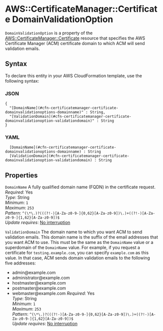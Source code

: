 # AWS::CertificateManager::Certificate DomainValidationOption<a name="aws-properties-certificatemanager-certificate-domainvalidationoption"></a>

 `DomainValidationOption` is a property of the [AWS::CertificateManager::Certificate](https://docs.aws.amazon.com/AWSCloudFormation/latest/UserGuide/aws-resource-certificatemanager-certificate.html) resource that specifies the AWS Certificate Manager \(ACM\) certificate domain to which ACM will send validation emails\.

## Syntax<a name="aws-properties-certificatemanager-certificate-domainvalidationoption-syntax"></a>

To declare this entity in your AWS CloudFormation template, use the following syntax:

### JSON<a name="aws-properties-certificatemanager-certificate-domainvalidationoption-syntax.json"></a>

```
{
  "[DomainName](#cfn-certificatemanager-certificate-domainvalidationoptions-domainname)" : String,
  "[ValidationDomain](#cfn-certificatemanager-certificate-domainvalidationoption-validationdomain)" : String
}
```

### YAML<a name="aws-properties-certificatemanager-certificate-domainvalidationoption-syntax.yaml"></a>

```
﻿  [DomainName](#cfn-certificatemanager-certificate-domainvalidationoptions-domainname) : String
﻿  [ValidationDomain](#cfn-certificatemanager-certificate-domainvalidationoption-validationdomain) : String
```

## Properties<a name="aws-properties-certificatemanager-certificate-domainvalidationoption-properties"></a>

`DomainName`  <a name="cfn-certificatemanager-certificate-domainvalidationoptions-domainname"></a>
A fully qualified domain name \(FQDN\) in the certificate request\.  
*Required*: Yes  
*Type*: String  
*Minimum*: `1`  
*Maximum*: `253`  
*Pattern*: `^(\*\.)?(((?!-)[A-Za-z0-9-]{0,62}[A-Za-z0-9])\.)+((?!-)[A-Za-z0-9-]{1,62}[A-Za-z0-9])$`  
*Update requires*: [No interruption](https://docs.aws.amazon.com/AWSCloudFormation/latest/UserGuide/using-cfn-updating-stacks-update-behaviors.html#update-no-interrupt)

`ValidationDomain`  <a name="cfn-certificatemanager-certificate-domainvalidationoption-validationdomain"></a>
The domain name to which you want ACM to send validation emails\. This domain name is the suffix of the email addresses that you want ACM to use\. This must be the same as the `DomainName` value or a superdomain of the `DomainName` value\. For example, if you request a certificate for `testing.example.com`, you can specify `example.com` as this value\. In that case, ACM sends domain validation emails to the following five addresses:  
+ admin@example\.com
+ administrator@example\.com
+ hostmaster@example\.com
+ postmaster@example\.com
+ webmaster@example\.com
*Required*: Yes  
*Type*: String  
*Minimum*: `1`  
*Maximum*: `253`  
*Pattern*: `^(\*\.)?(((?!-)[A-Za-z0-9-]{0,62}[A-Za-z0-9])\.)+((?!-)[A-Za-z0-9-]{1,62}[A-Za-z0-9])$`  
*Update requires*: [No interruption](https://docs.aws.amazon.com/AWSCloudFormation/latest/UserGuide/using-cfn-updating-stacks-update-behaviors.html#update-no-interrupt)